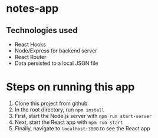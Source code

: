 # notes-app

## Technologies used

- React Hooks
- Node/Express for backend server
- React Router
- Data persisted to a local JSON file

# Steps on running this app

1. Clone this project from github
1. In the root directory, run `npm install`
1. First, start the Node.js server with `npm run start-server`
1. Next, start the React app with `npm run start`
1. Finally, navigate to `localhost:3000` to see the React app
